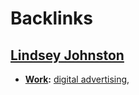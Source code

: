 
# Backlinks
## [Lindsey Johnston](<Lindsey Johnston.md>)
- **[Work](<Work.md>):** [digital advertising](<digital advertising.md>),

